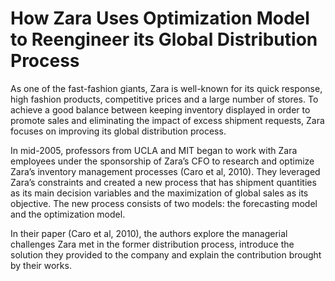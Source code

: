 # How Zara Uses Optimization Model to Reengineer its Global Distribution Process

As one of the fast-fashion giants, Zara is well-known for its quick response, high fashion products, competitive prices and a large number of stores. To achieve a good balance between keeping inventory displayed in order to promote sales and eliminating the impact of excess shipment requests, Zara focuses on improving its global distribution process.

In mid-2005, professors from UCLA and MIT began to work with Zara employees under the sponsorship of Zara’s CFO to research and optimize Zara’s inventory management processes (Caro et al, 2010). They leveraged Zara’s constraints and created a new process that has shipment quantities as its main decision variables and the maximization of global sales as its objective. The new process consists of two models: the forecasting model and the optimization model. 

In their paper (Caro et al, 2010), the authors explore the managerial challenges Zara met in the former distribution process, introduce the solution they provided to the company and explain the contribution brought by their works. 
